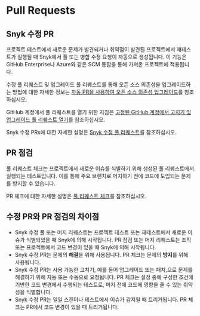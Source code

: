 # Pull Requests

## Snyk 수정 PR

프로젝트 테스트에서 새로운 문제가 발견되거나 취약점이 발견된 프로젝트에서 재테스트가 실행될 때 Snyk에서 풀 또는 병합 수정 요청이 자동으로 생성됩니다. 이 기능은 GitHub Enterprise나 Azure와 같은 SCM 통합을 통해 가져온 프로젝트에 적용됩니다.

수정 풀 리퀘스트 및 업그레이드 풀 리퀘스트를 통해 오픈 소스 의존성을 업그레이드하는 방법에 대한 자세한 정보는 [자동 PR을 사용하여 오픈 소스 의존성 업그레이드](snyk-pull-or-merge-requests/upgrade-dependencies-with-automatic-prs-upgrade-prs/upgrade-open-source-dependencies-with-automatic-prs.md)를 참조하십시오.

GitHub 계정에서 풀 리퀘스트를 열기 위한 지침은 [고정된 GitHub 계정에서 고치기 및 업그레이드 풀 리퀘스트 열기](snyk-pull-or-merge-requests/opening-fix-and-upgrade-pull-requests-from-a-fixed-github-account.md)를 참조하십시오.

Snyk 수정 PRs에 대한 자세한 설명은 [Snyk 수정 풀 리퀘스트](snyk-pull-or-merge-requests/)를 참조하십시오.

## PR 점검

풀 리퀘스트 체크는 프로젝트에서 새로운 이슈를 식별하기 위해 생성된 풀 리퀘스트에서 실행되는 테스트입니다. 이를 통해 주요 브랜치로 머지하기 전에 코드에 도입되는 문제를 방지할 수 있습니다.

PR 체크에 대한 자세한 설명은 [풀 리퀘스트 체크](pull-request-checks/)를 참조하십시오.

## 수정 PR와 PR 점검의 차이점

* Snyk 수정 풀 또는 머지 리퀘스트는 프로젝트 테스트 또는 재테스트에서 새로운 이슈가 식별되었을 때 Snyk에 의해 시작됩니다. PR 점검 또는 머지 리퀘스트는 조직 또는 프로젝트에서 코드 변경이 있을 때 Snyk에 의해 시작됩니다.
* Snyk 수정 PR는 문제의 **해결**을 위해 사용됩니다. PR 체크는 문제의 **방지**를 위해 사용됩니다.
* Snyk 수정 PR는 사용 가능한 고치기, 예를 들어 업그레이드 또는 패치,으로 문제를 해결하기 위해 자동 또는 수동으로 요청됩니다. PR 체크는 설정 중에 구성한 조건에 기반한 코드 변경에서 수행되는 테스트로, 머지 전에 코드에 영향을 줄 수 있는 취약성을 식별합니다.
* Snyk 수정 PR는 일일 스캔이나 테스트에서 이슈가 감지될 때 트리거됩니다. PR 체크는 PR에서 코드 변경이 있을 때 트리거됩니다.
